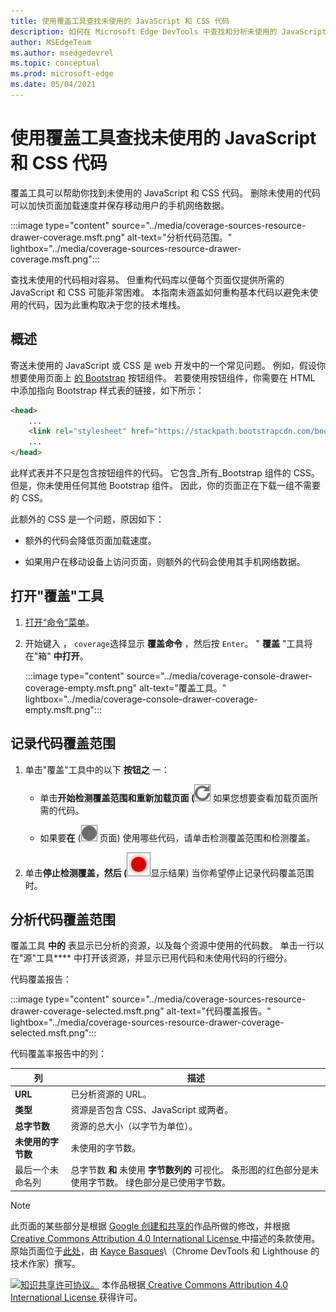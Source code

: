 ```yaml
---
title: 使用覆盖工具查找未使用的 JavaScript 和 CSS 代码
description: 如何在 Microsoft Edge DevTools 中查找和分析未使用的 JavaScript 和 CSS 代码。
author: MSEdgeTeam
ms.author: msedgedevrel
ms.topic: conceptual
ms.prod: microsoft-edge
ms.date: 05/04/2021
---
```

<!-- Copyright Kayce Basques

   Licensed under the Apache License, Version 2.0 (the "License");
   you may not use this file except in compliance with the License.
   You may obtain a copy of the License at

       https://www.apache.org/licenses/LICENSE-2.0

   Unless required by applicable law or agreed to in writing, software
   distributed under the License is distributed on an "AS IS" BASIS,
   WITHOUT WARRANTIES OR CONDITIONS OF ANY KIND, either express or implied.
   See the License for the specific language governing permissions and
   limitations under the License.  -->
# <a name="find-unused-javascript-and-css-code-with-the-coverage-tool"></a>使用覆盖工具查找未使用的 JavaScript 和 CSS 代码

覆盖工具可以帮助你找到未使用的 JavaScript 和 CSS 代码。  删除未使用的代码可以加快页面加载速度并保存移动用户的手机网络数据。

:::image type="content" source="../media/coverage-sources-resource-drawer-coverage.msft.png" alt-text="分析代码范围。" lightbox="../media/coverage-sources-resource-drawer-coverage.msft.png":::

查找未使用的代码相对容易。  但重构代码库以便每个页面仅提供所需的 JavaScript 和 CSS 可能非常困难。  本指南未涵盖如何重构基本代码以避免未使用的代码，因为此重构取决于您的技术堆栈。


<!-- ====================================================================== -->
## <a name="overview"></a>概述

寄送未使用的 JavaScript 或 CSS 是 web 开发中的一个常见问题。  例如，假设你想要使用页面上 [的 Bootstrap](https://getbootstrap.com/docs/4.3/components/buttons) 按钮组件。  若要使用按钮组件，你需要在 HTML 中添加指向 Bootstrap 样式表的链接，如下所示：

```html
<head>
    ...
    <link rel="stylesheet" href="https://stackpath.bootstrapcdn.com/bootstrap/4.3.1/css/bootstrap.min.css" integrity="sha384-ggOyR0iXCbMQv3Xipma34MD+dH/1fQ784/j6cY/iJTQUOhcWr7x9JvoRxT2MZw1T" crossorigin="anonymous">
    ...
</head>
```

此样式表并不只是包含按钮组件的代码。  它包含_所有_Bootstrap 组件的 CSS。  但是，你未使用任何其他 Bootstrap 组件。  因此，你的页面正在下载一组不需要的 CSS。

此额外的 CSS 是一个问题，原因如下：

*  额外的代码会降低页面加载速度。  <!-- See [Render-Blocking CSS](/web/fundamentals/performance/critical-rendering-path/render-blocking-css). -->

*  如果用户在移动设备上访问页面，则额外的代码会使用其手机网络数据。


<!-- ====================================================================== -->
## <a name="open-the-coverage-tool"></a>打开"覆盖"工具

1. [打开“命令”菜单](../command-menu/index.md)。

1. 开始键入 ， `coverage`选择显示 **覆盖命令** ，然后按 `Enter`。  " **覆盖** "工具将在"箱" **中打开**。

   :::image type="content" source="../media/coverage-console-drawer-coverage-empty.msft.png" alt-text="覆盖工具。" lightbox="../media/coverage-console-drawer-coverage-empty.msft.png":::


<!-- ====================================================================== -->
## <a name="record-code-coverage"></a>记录代码覆盖范围

1. 单击"覆盖"工具中的以下 **按钮之** 一：

   *  单击**开始检测覆盖范围和重新加载页面 (**![检测覆盖范围和重新加载页面。) ](../media/reload-icon.msft.png)<!--todo: check UI string--> 如果您想要查看加载页面所需的代码。

   *  如果要**在** (![](../media/record-icon.msft.png) 页面) 使用哪些代码，请单击检测覆盖范围和检测覆盖。

1. 单击**停止检测覆盖，然后 (**![检测范围和](../media/stop-icon.msft.png)显示结果) <!--todo: check UI string--> 当你希望停止记录代码覆盖范围时。


<!-- ====================================================================== -->
## <a name="analyze-code-coverage"></a>分析代码覆盖范围

覆盖工具 **中的** 表显示已分析的资源，以及每个资源中使用的代码数。  单击一行以在"源"工具**** 中打开该资源，并显示已用代码和未使用代码的行细分。

代码覆盖报告：

:::image type="content" source="../media/coverage-sources-resource-drawer-coverage-selected.msft.png" alt-text="代码覆盖报告。" lightbox="../media/coverage-sources-resource-drawer-coverage-selected.msft.png":::

代码覆盖率报告中的列：

| 列 | 描述 |
| --- | --- |
| **URL** | 已分析资源的 URL。 |
| **类型** | 资源是否包含 CSS、JavaScript 或两者。 |
| **总字节数** | 资源的总大小（以字节为单位）。 |
| **未使用的字节数** | 未使用的字节数。 |
| 最后一个未命名列 | 总字节数 **和** 未使用 **字节数列的** 可视化。  条形图的红色部分是未使用字节数。  绿色部分是已使用字节数。 |


<!-- ====================================================================== -->
> [!NOTE]
> 此页面的某些部分是根据 [Google 创建和共享的](https://developers.google.com/terms/site-policies)作品所做的修改，并根据[ Creative Commons Attribution 4.0 International License ](https://creativecommons.org/licenses/by/4.0)中描述的条款使用。
> 原始页面位于[此处](https://developers.google.com/web/tools/chrome-devtools/coverage/index)，由 [Kayce Basques](https://developers.google.com/web/resources/contributors#kayce-basques)\（Chrome DevTools 和 Lighthouse 的技术作家）撰写。

[![知识共享许可协议。](https://i.creativecommons.org/l/by/4.0/88x31.png)](https://creativecommons.org/licenses/by/4.0)
本作品根据[ Creative Commons Attribution 4.0 International License ](https://creativecommons.org/licenses/by/4.0)获得许可。
